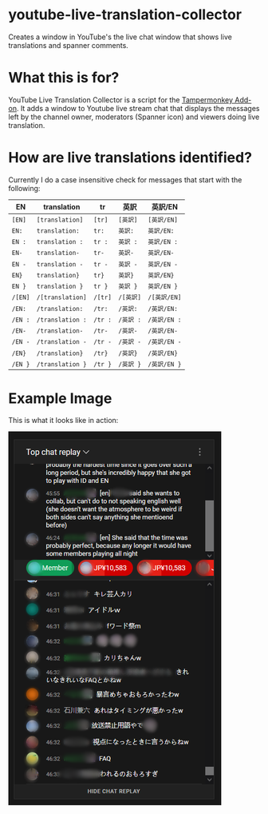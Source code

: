 # youtube-live-translation-collector
Creates a window in YouTube's the live chat window that shows live translations and spanner comments.

# What this is for?
YouTube Live Translation Collector is a script for the [Tampermonkey Add-on](https://addons.mozilla.org/en-US/firefox/addon/tampermonkey/). It adds a window to Youtube live stream chat that displays the messages left by the channel owner, moderators (Spanner icon) and viewers doing live translation.

# How are live translations identified?
Currently I do a case insensitive check for messages that start with the following:

EN | translation | tr | 英訳 | 英訳/EN
-- | ----------- | -- | -- | -----
`[EN]` | `[translation]` | `[tr]` | `[英訳]` | `[英訳/EN]`
`EN:` | `translation:` | `tr:` | `英訳:` | `英訳/EN:`
`EN :` | `translation :` | `tr :` | `英訳 :` | `英訳/EN :`
`EN-` | `translation-` | `tr-` | `英訳-` | `英訳/EN-`
`EN -` | `translation -` | `tr -` | `英訳 -` | `英訳/EN -`
`EN}` | `translation}` | `tr}` | `英訳}` | `英訳/EN}`
`EN }` | `translation }` | `tr }` | `英訳 }` | `英訳/EN }`
`/[EN]` | `/[translation]` | `/[tr]` | `/[英訳]` | `/[英訳/EN]`
`/EN:` | `/translation:` | `/tr:` | `/英訳:` | `/英訳/EN:`
`/EN :` | `/translation :` | `/tr :` | `/英訳 :` | `/英訳/EN :`
`/EN-` | `/translation-` | `/tr-` | `/英訳-` | `/英訳/EN-`
`/EN -` | `/translation -` | `/tr -` | `/英訳 -` | `/英訳/EN -`
`/EN}` | `/translation}` | `/tr}` | `/英訳}` | `/英訳/EN}`
`/EN }` | `/translation }` | `/tr }` | `/英訳 }` | `/英訳/EN }`

# Example Image
This is what it looks like in action:

![youtube-live-translation-collector](https://github.com/Gestalte/youtube-live-translation-collector/blob/master/liveTL.PNG?raw=true)